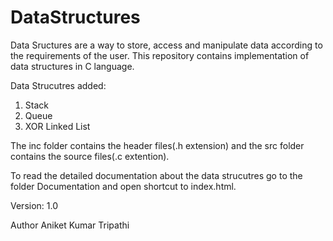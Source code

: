 # DataStructures
Data Sructures are a way to store, access and manipulate data according to the requirements of the user. This repository contains
implementation of data structures in C language.

Data Strucutres added:
1)  Stack
2)  Queue
3)  XOR Linked List

The inc folder contains the header files(.h extension) and the src folder contains the source files(.c extention).

To read the detailed documentation about the data strucutres go to the folder Documentation and open shortcut to index.html.

Version: 1.0

Author
Aniket Kumar Tripathi
